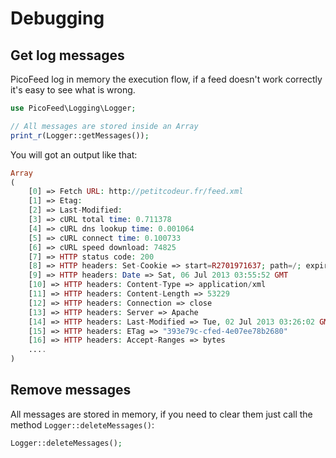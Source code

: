 Debugging
=========

Get log messages
----------------

PicoFeed log in memory the execution flow, if a feed doesn't work correctly it's easy to see what is wrong.

```php
use PicoFeed\Logging\Logger;

// All messages are stored inside an Array
print_r(Logger::getMessages());
```

You will got an output like that:

```php
Array
(
    [0] => Fetch URL: http://petitcodeur.fr/feed.xml
    [1] => Etag:
    [2] => Last-Modified:
    [3] => cURL total time: 0.711378
    [4] => cURL dns lookup time: 0.001064
    [5] => cURL connect time: 0.100733
    [6] => cURL speed download: 74825
    [7] => HTTP status code: 200
    [8] => HTTP headers: Set-Cookie => start=R2701971637; path=/; expires=Sat, 06-Jul-2013 05:16:33 GMT
    [9] => HTTP headers: Date => Sat, 06 Jul 2013 03:55:52 GMT
    [10] => HTTP headers: Content-Type => application/xml
    [11] => HTTP headers: Content-Length => 53229
    [12] => HTTP headers: Connection => close
    [13] => HTTP headers: Server => Apache
    [14] => HTTP headers: Last-Modified => Tue, 02 Jul 2013 03:26:02 GMT
    [15] => HTTP headers: ETag => "393e79c-cfed-4e07ee78b2680"
    [16] => HTTP headers: Accept-Ranges => bytes
    ....
)
```

Remove messages
---------------

All messages are stored in memory, if you need to clear them just call the method `Logger::deleteMessages()`:

```php
Logger::deleteMessages();
```

